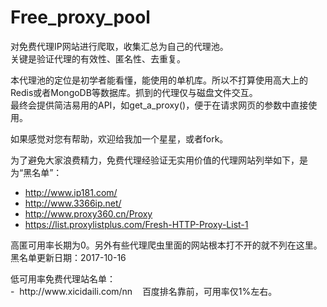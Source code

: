 # Free_proxy_pool
对免费代理IP网站进行爬取，收集汇总为自己的代理池。</br>
关键是验证代理的有效性、匿名性、去重复。</br>

<p>
本代理池的定位是初学者能看懂，能使用的单机库。所以不打算使用高大上的Redis或者MongoDB等数据库。抓到的代理仅与磁盘文件交互。</br>
最终会提供简洁易用的API，如get_a_proxy()，便于在请求网页的参数中直接使用。</br>
</p>

如果感觉对您有帮助，欢迎给我加一个星星，或者fork。

为了避免大家浪费精力，免费代理经验证无实用价值的代理网站列举如下，是为“黑名单”：</br>
-   http://www.ip181.com/
-   http://www.3366ip.net/
-   http://www.proxy360.cn/Proxy
-   https://list.proxylistplus.com/Fresh-HTTP-Proxy-List-1
<p>高匿可用率长期为0。另外有些代理爬虫里面的网站根本打不开的就不列在这里。</br>
黑名单更新日期：2017-10-16</p>

<p>低可用率免费代理站名单：</br>
-  http://www.xicidaili.com/nn    百度排名靠前，可用率仅1%左右。

</p>
